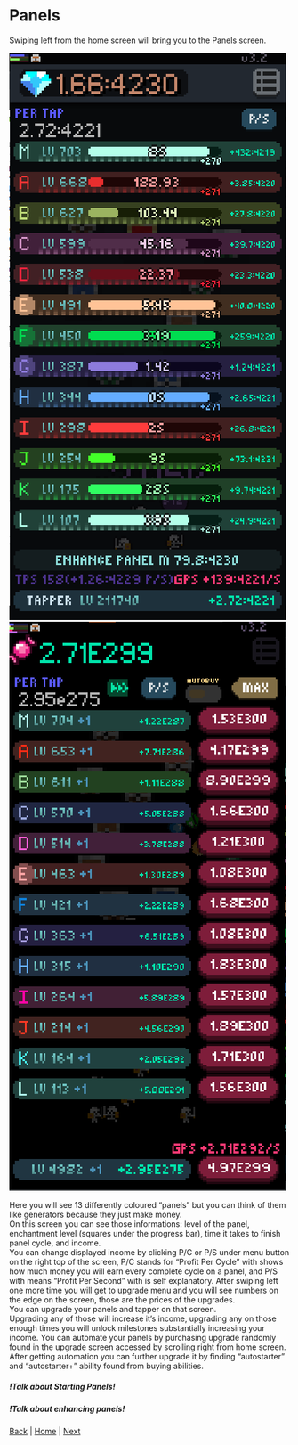# Panels
Swiping left from the home screen will bring you to the Panels screen.  

![Panel Cycles](../Pictures/img_19.png)
![Panel Upgrade](../Pictures/img_24.png)

Here you will see 13 differently coloured “panels” but you can think of them like generators because they just make money.  
On this screen you can see those informations: level of the panel, enchantment level (squares under the progress bar), time it takes to finish panel cycle, and income.  
You can change displayed income by clicking P/C or P/S under menu button on the right top of the screen, P/C stands for “Profit Per Cycle” with shows how much money you will earn every complete cycle on a panel, and P/S with means “Profit Per Second” with is self explanatory.
After swiping left one more time you will get to upgrade menu and you will see numbers on the edge on the screen, those are the prices of the upgrades.  
You can upgrade your panels and tapper on that screen.  
Upgrading any of those will increase it’s income, upgrading any on those enough times you will unlock milestones substantially increasing your income.
You can automate your panels by purchasing upgrade randomly found in the upgrade screen accessed by scrolling right from home screen. After getting automation you can further upgrade it by finding “autostarter” and “autostarter+” ability found from buying abilities.

##### !Talk about Starting Panels!
##### !Talk about enhancing panels!

[Back](Tapper%20Tab.md) | [Home](../README.md) | [Next](Upgrade%20Tab.md)